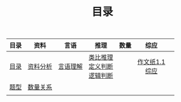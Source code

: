 <!DOCTYPE html>
<html>
<head>
    <title>Markdown目录生成器</title>
     <link rel="stylesheet" type="text/css" href="style.css">
</head>
<body>
</body>
</html>


<center>

# 目录

<br>

|      目录       |       资料        |       言语        |                          推理                           | 数量  |                 综应                 |     |
| :-----------: | :-------------: | :-------------: | :---------------------------------------------------: | :-: | :--------------------------------: | --- |
| [目录](index.md) | [资料分析](资料分析.md) | [言语理解](言语理解.md) | [类比推理](类比推理.md)<br>[定义判断](定义判断.md)<br>[逻辑判断](逻辑判断.md) |     | [作文纸1.1](作文纸1.1.md)<br>[综应](综应.md) |     |
|  [题型](题型.md)  |      [数量关系](数量关系.md)           |                 |                                                       |     |                                    |     |
|               |                 |                 |                                                       |     |                                    |     |


</center>